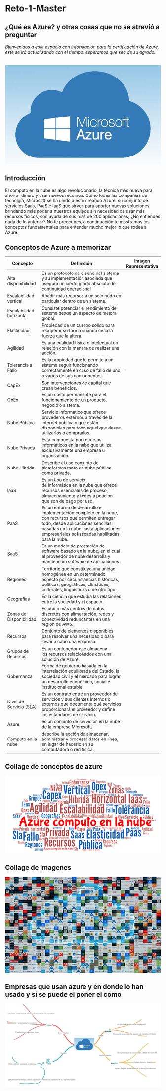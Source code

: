 # Reto-1-Master

## ¿Qué es Azure? y otras cosas que no se atrevió a preguntar
###### Bienvenidos a este espacio con información para la certificación de Azure, este se irá actualizando con el tiempo, esperamos que sea de su agrado.

![Microsoft Azure](https://github.com/JuanCRuizO/Reto-1-Master/blob/main/Azure.jpg)
## Introducción
El cómputo en la nube es algo revolucionario, la técnica más nueva para ahorrar dinero y usar nuevos recursos. Como todas las compañías de tecnolgía, Microsoft se ha unido a esto creando Azure, su conjunto de servicios Saas, PaaS e IaaS que sirven para aportar nuevas soluciones brindando más poder a nuestros equipos sin necesidad de usar más recursos físicos, con ayuda de sus mas de 200 aplicaciones; ¿No entiendes nada de lo anterior? No te preocupes, a continuación te mostramos los conceptos fundamentales para entender mucho mejor lo que rodea a Azure.
## Conceptos de Azure a memorizar

| Concepto | Definición | Imagen Representativa |
| ------------- | ------------- | ------------- |
|Alta disponibilidad| Es un protocolo de diseño del sistema y su implementación asociada que asegura un cierto grado absoluto de continuidad operacional| |
|Escalabilidad vertical| Añadir más recursos a un solo nodo en particular dentro de un sistema.| |
|Escalabilidad horizonta| Consiste potenciar el rendimiento del sistema desde un aspecto de mejora global.| |
|Elasticidad| Propiedad de un cuerpo solido para recuperar su forma cuando cesa la fuerza que la altera.| |
|Agilidad| Es una cualidad física o intelectual en relación con la manera de realizar una acción. ||
|Tolerancia a Fallo| Es la propiedad que le permite a un sistema seguir funcionando correctamente en caso de fallo de uno o varios de sus componentes|. |
|CapEx| Son intervenciones de capital que crean beneficios.| |
|OpEx| Es un costo permanente para el funcionamiento de un producto, negocio o sistema. ||
|Nube Pública| Servicio informatico que ofrece provederos externos a través de la internet pubilca y que están disponibles para todo aquel que desee utilizarlos o comprarlos.| |
|Nube Privada| Está compuesta por recursos informáticos en la nube que utiliza exclusivamente una empresa u organización.| |
|Nube Híbrida| Describe el uso conjunto de plataformas tanto de nube pública como privada.| |
|IaaS| Es un tipo de servicio de informática en la nube que ofrece recursos esenciales de proceso, almacenamiento y redes a petición que son de pago por uso. ||
|PaaS| Es un entorno de desarrollo e implementación completo en la nube, con recursos que permiten entregar todo, desde aplicaciones sencillas basadas en la nube hasta aplicaciones empresariales sofisticadas habilitadas para la nube. ||
|SaaS| Es un modelo de prestación de software basado en la nube, en el cual el proveedor de nube desarrolla y mantiene un software de aplicaciones. ||
|Regiones| Territorio que constituye una unidad homogénea en un determinado aspecto por circunstancias históricas, políticas, geográficas, climáticas, culturales, lingüísticas o de otro tipo. ||
|Geografías| Es la ciencia que estudia las relaciones entre la sociedad y el espacio. ||
|Zonas de Disponibilidad| Es uno o más centros de datos discretos con alimentación, redes y conectividad redundantes en una región de AWS. ||
|Recursos| Conjunto de elementos disponibles para resolver una necesidad o para llevar a cabo una empresa.| |
|Grupos de Recursos| Es un contenedor que almacena los recursos relacionados con una solución de Azure.| |
|Gobernanza| Forma de gobierno basada en la interrelación equilibrada del Estado, la sociedad civil y el mercado para lograr un desarrollo económico, social e institucional estable.||
|Nivel de Servicio (SLA)| Es un contrato entre un proveedor de servicios y sus clientes internos o externos que documenta qué servicios proporcionará el proveedor y define los estándares de servicio.||
|Azure| es un conjunto de servicios en la nube de la empresa Microsoft.||
|Cómputo en la nube| describe la acción de almacenar, administrar y procesar datos en línea, en lugar de hacerlo en su computadora o red física.||

## Collage de conceptos de azure
![Collage](https://github.com/JuanCRuizO/Reto-1-Master/blob/main/WordArt.png)
## Collage de Imagenes
![Mosaico](https://github.com/JuanCRuizO/Reto-1-Master/blob/main/mosaico.jpg)
## Empresas que usan azure y en donde lo han usado y si se puede el poner el como
![Mapa](https://github.com/JuanCRuizO/Reto-1-Master/blob/main/Mapa.jpeg)
